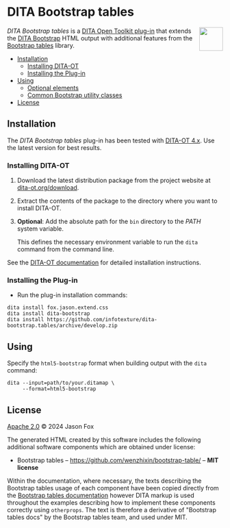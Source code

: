 # DITA Bootstrap tables

<a href="https://www.dita-ot.org"><img src="https://www.dita-ot.org/images/dita-ot-logo.svg" align="right" height="55"></a>

_DITA Bootstrap tables_ is a [DITA Open Toolkit plug-in](https://www.dita-ot.org/plugins) that extends the [DITA Bootstrap](https://infotexture.github.io/dita-bootstrap/) HTML output with additional features from the [Bootstrap tables](https://bootstraptabless.com) library.

<!-- MarkdownTOC levels="2,3" -->

- [Installation](#installation)
  - [Installing DITA-OT](#installing-dita-ot)
  - [Installing the Plug-in](#installing-the-plug-in)
- [Using](#using)
  - [Optional elements](#optional-elements)
  - [Common Bootstrap utility classes](#common-bootstrap-utility-classes)
- [License](#license)

<!-- /MarkdownTOC -->

## Installation

The _DITA Bootstrap tables_ plug-in has been tested with [DITA-OT 4.x](https://www.dita-ot.org/download). Use the latest version for best results.

### Installing DITA-OT

1.  Download the latest distribution package from the project website at
    [dita-ot.org/download](https://www.dita-ot.org/download).
2.  Extract the contents of the package to the directory where you want to install DITA-OT.
3.  **Optional**: Add the absolute path for the `bin` directory to the _PATH_ system variable.

    This defines the necessary environment variable to run the `dita` command from the command line.

See the [DITA-OT documentation](https://www.dita-ot.org/dev/topics/installing-client.html) for detailed installation instructions.

### Installing the Plug-in

- Run the plug-in installation commands:

```console
dita install fox.jason.extend.css
dita install dita-bootstrap
dita install https://github.com/infotexture/dita-bootstrap.tables/archive/develop.zip
```

## Using

Specify the `html5-bootstrap` format when building output with the `dita` command:

```console
dita --input=path/to/your.ditamap \
     --format=html5-bootstrap
```


## License

[Apache 2.0](LICENSE) © 2024 Jason Fox

The generated HTML created by this software includes the following additional software components which are obtained under license:

- Bootstrap tables – https://github.com/wenzhixin/bootstrap-table/ – **MIT license**

Within the documentation, where necessary, the texts describing the Bootstrap tables usage of each component have been copied directly from the [Bootstrap tables documentation](https://bootstraptabless.com/) however DITA markup is used throughout the examples describing how to implement these components correctly using `otherprops`. The text is therefore a derivative of "Bootstrap tables docs" by the Bootstrap tables team, and used under MIT.
